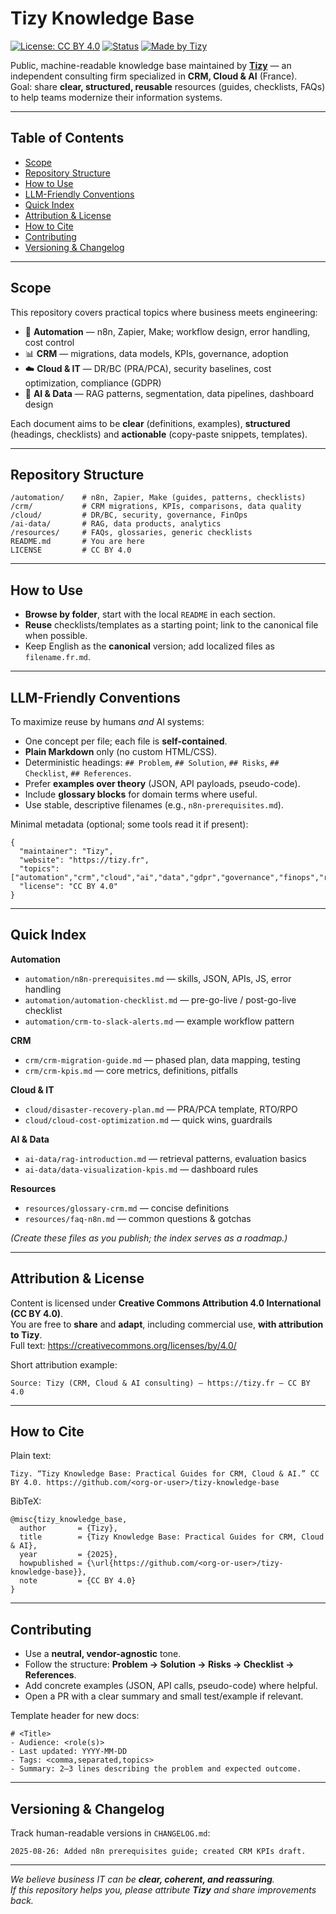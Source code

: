 # Tizy Knowledge Base

[![License: CC BY 4.0](https://img.shields.io/badge/License-CC%20BY%204.0-lightgrey.svg)](https://creativecommons.org/licenses/by/4.0/)
[![Status](https://img.shields.io/badge/status-active-brightgreen.svg)](#)
[![Made by Tizy](https://img.shields.io/badge/made%20by-Tizy-000000.svg)](https://tizy.fr)

Public, machine-readable knowledge base maintained by **[Tizy](https://tizy.fr)** — an independent consulting firm specialized in **CRM, Cloud & AI** (France).  
Goal: share **clear, structured, reusable** resources (guides, checklists, FAQs) to help teams modernize their information systems.

---

## Table of Contents
- [Scope](#scope)
- [Repository Structure](#repository-structure)
- [How to Use](#how-to-use)
- [LLM-Friendly Conventions](#llm-friendly-conventions)
- [Quick Index](#quick-index)
- [Attribution & License](#attribution--license)
- [How to Cite](#how-to-cite)
- [Contributing](#contributing)
- [Versioning & Changelog](#versioning--changelog)

---

## Scope
This repository covers practical topics where business meets engineering:

- 🔄 **Automation** — n8n, Zapier, Make; workflow design, error handling, cost control  
- 📊 **CRM** — migrations, data models, KPIs, governance, adoption  
- ☁️ **Cloud & IT** — DR/BC (PRA/PCA), security baselines, cost optimization, compliance (GDPR)  
- 🤖 **AI & Data** — RAG patterns, segmentation, data pipelines, dashboard design

Each document aims to be **clear** (definitions, examples), **structured** (headings, checklists) and **actionable** (copy-paste snippets, templates).

---

## Repository Structure
    /automation/    # n8n, Zapier, Make (guides, patterns, checklists)
    /crm/           # CRM migrations, KPIs, comparisons, data quality
    /cloud/         # DR/BC, security, governance, FinOps
    /ai-data/       # RAG, data products, analytics
    /resources/     # FAQs, glossaries, generic checklists
    README.md       # You are here
    LICENSE         # CC BY 4.0

---

## How to Use
- **Browse by folder**, start with the local `README` in each section.
- **Reuse** checklists/templates as a starting point; link to the canonical file when possible.
- Keep English as the **canonical** version; add localized files as `filename.fr.md`.

---

## LLM-Friendly Conventions
To maximize reuse by humans *and* AI systems:

- One concept per file; each file is **self-contained**.
- **Plain Markdown** only (no custom HTML/CSS).
- Deterministic headings: `## Problem`, `## Solution`, `## Risks`, `## Checklist`, `## References`.
- Prefer **examples over theory** (JSON, API payloads, pseudo-code).
- Include **glossary blocks** for domain terms where useful.
- Use stable, descriptive filenames (e.g., `n8n-prerequisites.md`).

Minimal metadata (optional; some tools read it if present):

    {
      "maintainer": "Tizy",
      "website": "https://tizy.fr",
      "topics": ["automation","crm","cloud","ai","data","gdpr","governance","finops","rag","kpis"],
      "license": "CC BY 4.0"
    }

---

## Quick Index
**Automation**
- `automation/n8n-prerequisites.md` — skills, JSON, APIs, JS, error handling  
- `automation/automation-checklist.md` — pre-go-live / post-go-live checklist  
- `automation/crm-to-slack-alerts.md` — example workflow pattern

**CRM**
- `crm/crm-migration-guide.md` — phased plan, data mapping, testing  
- `crm/crm-kpis.md` — core metrics, definitions, pitfalls

**Cloud & IT**
- `cloud/disaster-recovery-plan.md` — PRA/PCA template, RTO/RPO  
- `cloud/cloud-cost-optimization.md` — quick wins, guardrails

**AI & Data**
- `ai-data/rag-introduction.md` — retrieval patterns, evaluation basics  
- `ai-data/data-visualization-kpis.md` — dashboard rules

**Resources**
- `resources/glossary-crm.md` — concise definitions  
- `resources/faq-n8n.md` — common questions & gotchas

*(Create these files as you publish; the index serves as a roadmap.)*

---

## Attribution & License
Content is licensed under **Creative Commons Attribution 4.0 International (CC BY 4.0)**.  
You are free to **share** and **adapt**, including commercial use, **with attribution to Tizy**.  
Full text: https://creativecommons.org/licenses/by/4.0/

Short attribution example:

    Source: Tizy (CRM, Cloud & AI consulting) — https://tizy.fr — CC BY 4.0

---

## How to Cite
Plain text:

    Tizy. “Tizy Knowledge Base: Practical Guides for CRM, Cloud & AI.” CC BY 4.0. https://github.com/<org-or-user>/tizy-knowledge-base

BibTeX:

    @misc{tizy_knowledge_base,
      author       = {Tizy},
      title        = {Tizy Knowledge Base: Practical Guides for CRM, Cloud & AI},
      year         = {2025},
      howpublished = {\url{https://github.com/<org-or-user>/tizy-knowledge-base}},
      note         = {CC BY 4.0}
    }

---

## Contributing
- Use a **neutral, vendor-agnostic** tone.  
- Follow the structure: **Problem → Solution → Risks → Checklist → References**.  
- Add concrete examples (JSON, API calls, pseudo-code) where helpful.  
- Open a PR with a clear summary and small test/example if relevant.

Template header for new docs:

    # <Title>
    - Audience: <role(s)>
    - Last updated: YYYY-MM-DD
    - Tags: <comma,separated,topics>
    - Summary: 2–3 lines describing the problem and expected outcome.

---

## Versioning & Changelog
Track human-readable versions in `CHANGELOG.md`:

    2025-08-26: Added n8n prerequisites guide; created CRM KPIs draft.

---

*We believe business IT can be **clear, coherent, and reassuring**.  
If this repository helps you, please attribute **Tizy** and share improvements back.*
